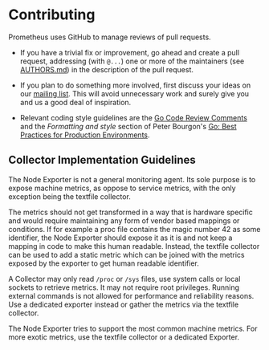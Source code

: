 # Contributing

Prometheus uses GitHub to manage reviews of pull requests.

* If you have a trivial fix or improvement, go ahead and create a pull
  request, addressing (with `@...`) one or more of the maintainers
  (see [AUTHORS.md](AUTHORS.md)) in the description of the pull request.

* If you plan to do something more involved, first discuss your ideas
  on our [mailing list](https://groups.google.com/forum/?fromgroups#!forum/prometheus-developers).
  This will avoid unnecessary work and surely give you and us a good deal
  of inspiration.

* Relevant coding style guidelines are the [Go Code Review
  Comments](https://code.google.com/p/go-wiki/wiki/CodeReviewComments)
  and the _Formatting and style_ section of Peter Bourgon's [Go: Best
  Practices for Production
  Environments](http://peter.bourgon.org/go-in-production/#formatting-and-style).


## Collector Implementation Guidelines

The Node Exporter is not a general monitoring agent. Its sole purpose is to
expose machine metrics, as oppose to service metrics, with the only exception
being the textfile collector.

The metrics should not get transformed in a way that is hardware specific and
would require maintaining any form of vendor based mappings or conditions. If
for example a proc file contains the magic number 42 as some identifier, the
Node Exporter should expose it as it is and not keep a mapping in code to make
this human readable. Instead, the textfile collector can be used to add a static
metric which can be joined with the metrics exposed by the exporter to get human
readable identifier.

A Collector may only read `/proc` or `/sys` files, use system calls or local
sockets to retrieve metrics. It may not require root privileges. Running
external commands is not allowed for performance and reliability reasons. Use a
dedicated exporter instead or gather the metrics via the textfile collector.

The Node Exporter tries to support the most common machine metrics. For more
exotic metrics, use the textfile collector or a dedicated Exporter.
